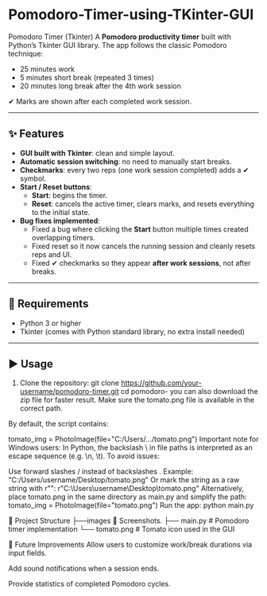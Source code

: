 # Pomodoro-Timer-using-TKinter-GUI
Pomodoro Timer (Tkinter)  A **Pomodoro productivity timer** built with Python’s Tkinter GUI library.   The app follows the classic Pomodoro technique:
- 25 minutes work
- 5 minutes short break (repeated 3 times)
- 20 minutes long break after the 4th work session

✔ Marks are shown after each completed work session.

---

## ✨ Features
- **GUI built with Tkinter**: clean and simple layout.
- **Automatic session switching**: no need to manually start breaks.
- **Checkmarks**: every two reps (one work session completed) adds a ✔ symbol.
- **Start / Reset buttons**:
  - **Start**: begins the timer.
  - **Reset**: cancels the active timer, clears marks, and resets everything to the initial state.
- **Bug fixes implemented**:
  - Fixed a bug where clicking the **Start** button multiple times created overlapping timers.
  - Fixed reset so it now cancels the running session and cleanly resets reps and UI.
  - Fixed ✔ checkmarks so they appear **after work sessions**, not after breaks.

---

## 🧰 Requirements
- Python 3 or higher 
- Tkinter (comes with Python standard library, no extra install needed)

---

## ▶️ Usage
1. Clone the repository:
   git clone https://github.com/your-username/pomodoro-timer.git
   cd pomodoro-
   you can also download the zip file for faster result.
Make sure the tomato.png file is available in the correct path.

By default, the script contains:

tomato_img = PhotoImage(file="C:/Users/.../tomato.png")
Important note for Windows users:
In Python, the backslash \ in file paths is interpreted as an escape sequence (e.g. \n, \t).
To avoid issues:

Use forward slashes / instead of backslashes \.
Example:
"C:/Users/username/Desktop/tomato.png"
Or mark the string as a raw string with r"":
r"C:\Users\username\Desktop\tomato.png"
Alternatively, place tomato.png in the same directory as main.py and simplify the path:
tomato_img = PhotoImage(file="tomato.png")
Run the app:
python main.py


📂 Project Structure
├──images
  📸 Screenshots.
├── main.py       # Pomodoro timer implementation
└── tomato.png    # Tomato icon used in the GUI



🚀 Future Improvements
Allow users to customize work/break durations via input fields.

Add sound notifications when a session ends.

Provide statistics of completed Pomodoro cycles.

